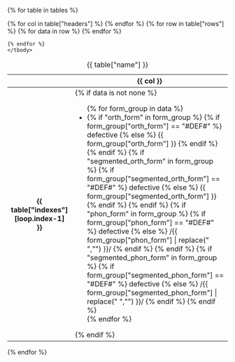 {% for table in tables %}
<table class="paradigm_table">
    <thead>
    <caption >
            {{  table["name"] }}
    </caption>
    <tr>
        <th></th>
        {% for col in table["headers"] %}
            <th>{{ col }}</th>
        {% endfor %}
    </tr>
    </thead>
    <tbody>
    {% for row in table["rows"] %}
        <tr>
            <th>{{ table["indexes"][loop.index-1] }}</th>
            {% for data in row %}
                <td>
                    {% if data is not none %}
                        <ul class='form_sets list-unstyled'>
                            {% for form_group in data %}
                                <li class="form_set">
                                    {% if "orth_form" in form_group %}
                                        {% if form_group["orth_form"] == "#DEF#" %}
                                        <span class="formtype orth_form defective">defective</span>
                                        {% else %}
                                        <span class="formtype orth_form">{{ form_group["orth_form"] }}</span>
                                        {% endif %}
                                    {% endif %}
                                    {% if "segmented_orth_form" in form_group %}
                                        {% if form_group["segmented_orth_form"] == "#DEF#" %}
                                        <span class="formtype segmented_orth_form defective">defective</span>
                                        {% else %}
                                        <span class="formtype segmented_orth_form">{{ form_group["segmented_orth_form"] }}</span>
                                        {% endif %}
                                    {% endif %}
                                    {% if "phon_form" in form_group %}
                                        {% if form_group["phon_form"] == "#DEF#" %}
                                        <span class="formtype phon_form defective">defective</span>
                                        {% else %}
                                        <span class="formtype phon_form">/{{ form_group["phon_form"] | replace(" ","") }}/</span>
                                        {% endif %}
                                    {% endif %}
                                    {% if "segmented_phon_form" in form_group %}
                                        {% if form_group["segmented_phon_form"] == "#DEF#" %}
                                        <span class="formtype segmented_phon_form defective">defective</span>
                                        {% else %}
                                        <span class="formtype segmented_phon_form">/{{ form_group["segmented_phon_form"] | replace(" ","") }}/</span>
                                        {% endif %}
                                    {% endif %}
                                </li>
                            {% endfor %}
                        </ul>
                    {% endif %}
                </td>
            {% endfor %}
        </tr>

    {% endfor %}
    </tbody>
</table>
{% endfor %}